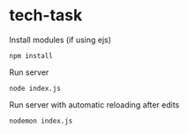 # tech-task

Install modules (if using ejs)
```
npm install
```

Run server
```
node index.js
```

Run server with automatic reloading after edits
```
nodemon index.js
```
